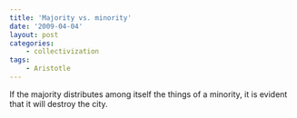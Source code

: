 ```yaml
---
title: 'Majority vs. minority'
date: '2009-04-04'
layout: post
categories:
    - collectivization
tags:
    - Aristotle
---
```


If the majority distributes among itself the things of a minority, it is evident that it will destroy the city.